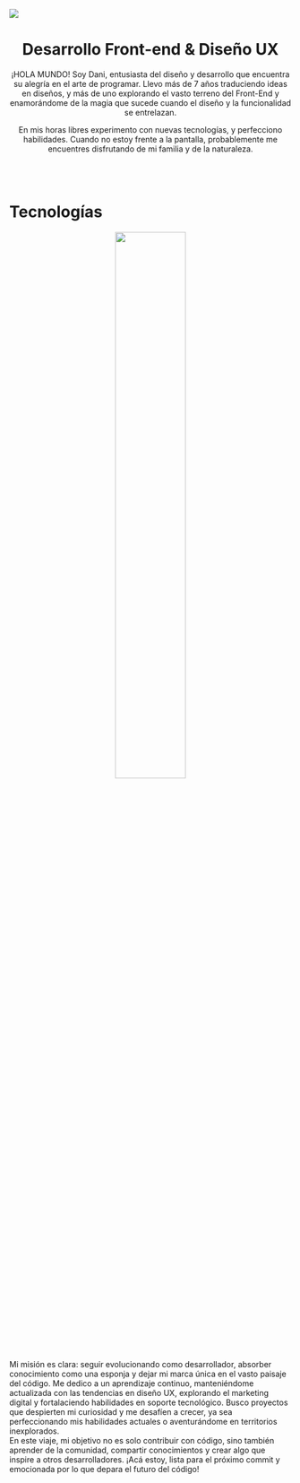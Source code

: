 
![](https://user-images.githubusercontent.com/108234679/258645008-cffd3acb-df68-40e1-9007-bdde26768982.png)

<h1 align="center" font-size=23px>Desarrollo Front-end & Diseño UX</h1>

<p align="center" weight="700">
¡HOLA MUNDO! Soy Dani, entusiasta del diseño y desarrollo que encuentra su alegría en el arte de programar. Llevo más de 7 años traduciendo ideas en diseños, y más de uno explorando el vasto terreno del Front-End y enamorándome de la magia que sucede cuando el diseño y la funcionalidad se entrelazan.
</p>  
<p align="center" weight="700">
En mis horas libres experimento con nuevas tecnologías, y perfecciono habilidades. Cuando no estoy frente a la pantalla, probablemente me encuentres disfrutando de mi familia y de la naturaleza.
</p>
<br>
<br>

<h1 font-size=14px>Tecnologías</h1>
<p align="center">
  <img width="50%" height="auto" src="https://user-images.githubusercontent.com/108234679/284703702-fa30e314-e0d8-443b-8495-8d2a625cbac6.png">
</p>
<br>
<br>

Mi misión es clara: seguir evolucionando como desarrollador, absorber conocimiento como una esponja y dejar mi marca única en el vasto paisaje del código. Me dedico a un aprendizaje continuo, manteniéndome actualizada con las tendencias en diseño UX, explorando el marketing digital y fortalaciendo habilidades en soporte tecnológico. Busco proyectos que despierten mi curiosidad y me desafíen a crecer, ya sea perfeccionando mis habilidades actuales o aventurándome en territorios inexplorados.
<br>
En este viaje, mi objetivo no es solo contribuir con código, sino también aprender de la comunidad, compartir conocimientos y crear algo que inspire a otros desarrolladores. ¡Acá estoy, lista para el próximo commit y emocionada por lo que depara el futuro del código! 
<br>
